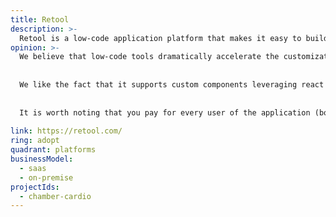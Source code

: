 ```yaml
---
title: Retool
description: >-
  Retool is a low-code application platform that makes it easy to build custom apps, dashboards, admin panels, and other internal tools to run critical business operations.  
opinion: >-
  We believe that low-code tools dramatically accelerate the customization of business workflows and retool excels at this by allowing slightly tech users to have a good place to start building front-ends and customize their business workflows. 
  
  
  We like the fact that it supports custom components leveraging react or html+javascript.
  
  
  It is worth noting that you pay for every user of the application (both the users that build the apps referred to as:  "Standard Users" and the users that use the apps referred to as "end users" need to pay a monthly fee) so for companies with a lot of employees and potential users of each app it might be worth doing a cost analysis. However, we think that for small companies it definitely pays off.  For companies that require SSO the only option is the Enterprise version where it can get expensive.  
  
link: https://retool.com/
ring: adopt
quadrant: platforms
businessModel:
  - saas
  - on-premise
projectIds:
  - chamber-cardio
---
```

